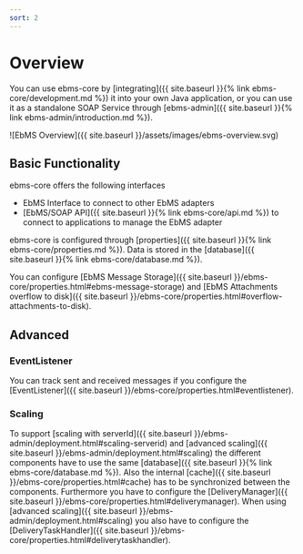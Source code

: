 ```yaml
---
sort: 2
---
```


# Overview

You can use ebms-core by [integrating]({{ site.baseurl }}{% link ebms-core/development.md %}) it into your own Java application, or you can use it as a standalone SOAP Service through [ebms-admin]({{ site.baseurl }}{% link ebms-admin/introduction.md %}).

![EbMS Overview]({{ site.baseurl }}/assets/images/ebms-overview.svg)

## Basic Functionality

ebms-core offers the following interfaces

- EbMS Interface to connect to other EbMS adapters
- [EbMS/SOAP API]({{ site.baseurl }}{% link ebms-core/api.md %}) to connect to applications to manage the EbMS adapter  

 ebms-core is configured through [properties]({{ site.baseurl }}{% link ebms-core/properties.md %}). Data is stored in the [database]({{ site.baseurl }}{% link ebms-core/database.md %}).

You can configure [EbMS Message Storage]({{ site.baseurl }}/ebms-core/properties.html#ebms-message-storage) and [EbMS Attachments overflow to disk]({{ site.baseurl }}/ebms-core/properties.html#overflow-attachments-to-disk).

## Advanced

### EventListener

You can track sent and received messages if you configure the [EventListener]({{ site.baseurl }}/ebms-core/properties.html#eventlistener).

### Scaling

To support [scaling with serverId]({{ site.baseurl }}/ebms-admin/deployment.html#scaling-serverid) and [advanced scaling]({{ site.baseurl }}/ebms-admin/deployment.html#scaling) the different components have to use the same [database]({{ site.baseurl }}{% link ebms-core/database.md %}). Also the internal [cache]({{ site.baseurl }}/ebms-core/properties.html#cache) has to be synchronized between the components. Furthermore you have to configure the [DeliveryManager]({{ site.baseurl }}/ebms-core/properties.html#deliverymanager). When using [advanced scaling]({{ site.baseurl }}/ebms-admin/deployment.html#scaling) you also have to configure the [DeliveryTaskHandler]({{ site.baseurl }}/ebms-core/properties.html#deliverytaskhandler).
